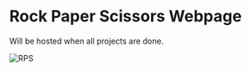 # Rock Paper Scissors Webpage

Will be hosted when all projects are done. 



![RPS](https://user-images.githubusercontent.com/59943861/180705349-12e85de5-87de-4bf3-b0a3-d616da0bf274.png)
